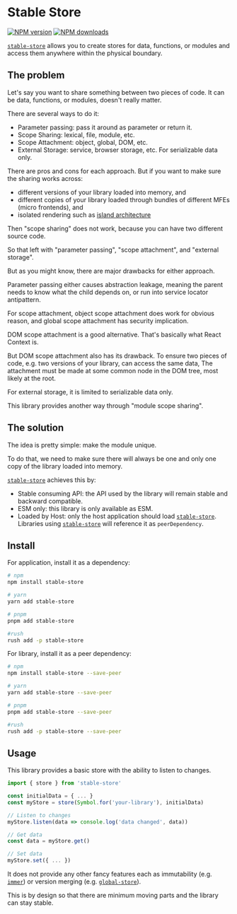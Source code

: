 # Stable Store

[![NPM version][npm-image]][npm-url]
[![NPM downloads][downloads-image]][npm-url]

[`stable-store`] allows you to create stores for data, functions, or modules and access them anywhere within the physical boundary.

## The problem

Let's say you want to share something between two pieces of code.
It can be data, functions, or modules, doesn't really matter.

There are several ways to do it:

- Parameter passing: pass it around as parameter or return it.
- Scope Sharing: lexical, file, module, etc.
- Scope Attachment: object, global, DOM, etc.
- External Storage: service, browser storage, etc. For serializable data only.

There are pros and cons for each approach.
But if you want to make sure the sharing works across:

- different versions of your library loaded into memory, and
- different copies of your library loaded through bundles of different MFEs (micro frontends), and
- isolated rendering such as [island architecture]

Then "scope sharing" does not work, because you can have two different source code.

So that left with "parameter passing", "scope attachment", and "external storage".

But as you might know, there are major drawbacks for either approach.

Parameter passing either causes abstraction leakage,
meaning the parent needs to know what the child depends on,
or run into service locator antipattern.

For scope attachment, object scope attachment does work for obvious reason,
and global scope attachment has security implication.

DOM scope attachment is a good alternative.
That's basically what React Context is.

But DOM scope attachment also has its drawback.
To ensure two pieces of code, e.g. two versions of your library, can access the same data,
The attachment must be made at some common node in the DOM tree,
most likely at the root.

For external storage, it is limited to serializable data only.

This library provides another way through "module scope sharing".

## The solution

The idea is pretty simple: make the module unique.

To do that, we need to make sure there will always be one and only one copy of the library loaded into memory.

[`stable-store`] achieves this by:

- Stable consuming API: the API used by the library will remain stable and backward compatible.
- ESM only: this library is only available as ESM.
- Loaded by Host: only the host application should load [`stable-store`]. Libraries using [`stable-store`] will reference it as `peerDependency`.

## Install

For application, install it as a dependency:

```sh
# npm
npm install stable-store

# yarn
yarn add stable-store

# pnpm
pnpm add stable-store

#rush
rush add -p stable-store
```

For library, install it as a peer dependency:

```sh
# npm
npm install stable-store --save-peer

# yarn
yarn add stable-store --save-peer

# pnpm
pnpm add stable-store --save-peer

#rush
rush add -p stable-store --save-peer
```

## Usage

This library provides a basic store with the ability to listen to changes.

```ts
import { store } from 'stable-store'

const initialData = { ... }
const myStore = store(Symbol.for('your-library'), initialData)

// Listen to changes
myStore.listen(data => console.log('data changed', data))

// Get data
const data = myStore.get()

// Set data
myStore.set({ ... })
```

It does not provide any other fancy features each as immutability (e.g. [`immer`]) or version merging (e.g. [`global-store`]).

This is by design so that there are minimum moving parts and the library can stay stable.

[downloads-image]: https://img.shields.io/npm/dm/unional/stable-store.svg?style=flat
[`global-store`]: https://www.npmjs.com/package/global-store
[`immer`]: https://www.npmjs.com/package/immer
[island architecture]: https://jasonformat.com/islands-architecture/
[npm-image]: https://img.shields.io/npm/v/unional/stable-store.svg?style=flat
[npm-url]: https://npmjs.org/package/unional/stable-store
[`stable-store`]: https://www.npmjs.com/package/stable-store
